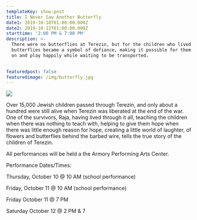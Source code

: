 ```yaml
---
templateKey: show-post
title: I Never Saw Another Butterfly
date1: 2019-10-10T01:00:00.000Z
date2: 2019-10-12T01:00:00.000Z
starttime: '2:00 PM & 7:00 PM'
description: >-
  There were no butterflies at Terezin, but for the children who lived there,
  butterflies became a symbol of defiance, making it possible for them to live
  on and play happily while waiting to be transported.

   
featuredpost: false
featuredimage: /img/butterfly.jpg
---
```

![](/img/butterfly.jpg)

Over 15,000 Jewish children passed through Terezin, and only about a hundred were still alive when Terezin was liberated at the end of the war. One of the survivors, Raja, having lived through it all, teaching the children when there was nothing to teach with, helping to give them hope when there was little enough reason for hope, creating a little world of laughter, of flowers and butterflies behind the barbed wire, tells the true story of the children of Terezin. 

All performances will be held a the Armory Performing Arts Center.

Performance Dates/Times:

Thursday, October 10 @ 10 AM (school performance) 

Friday, October 11 @ 10 AM (school performance) 

Friday October 11 @ 7 PM 

Saturday October 12 @ 2 PM  & 7
